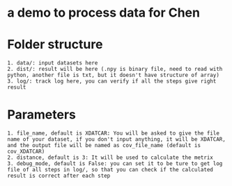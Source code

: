 # a demo to process data for Chen

# Folder structure
    1. data/: input datasets here
    2. dist/: result will be here (.npy is binary file, need to read with python, another file is txt, but it doesn't have structure of array)
    3. log/: track log here, you can verify if all the steps give right result

# Parameters
    1. file_name, default is XDATCAR: You will be asked to give the file name of your dataset, if you don't input anything, it will be XDATCAR, and the output file will be named as cov_file_name (default is cov_XDATCAR)
    2. distance, default is 3: It will be used to calculate the metrix
    3. debug_mode, default is False: you can set it to be ture to get log file of all steps in log/, so that you can check if the calculated result is correct after each step